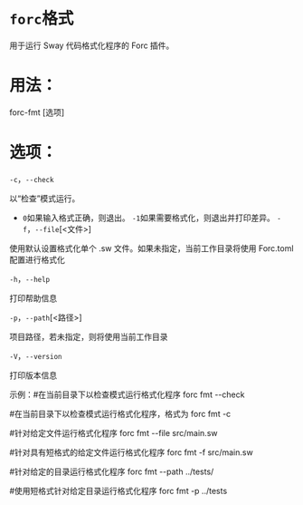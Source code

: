 # `forc`格式
用于运行 Sway 代码格式化程序的 Forc 插件。

# 用法：
forc-fmt [选项]

# 选项：
`-c`，`--check`

以“检查”模式运行。

- `0`如果输入格式正确，则退出。 `-1`如果需要格式化，则退出并打印差异。
`-f`，`--file`[<文件>]

使用默认设置格式化单个 .sw 文件。如果未指定，当前工作目录将使用 Forc.toml 配置进行格式化

`-h`，`--help`

打印帮助信息

`-p`，`--path`[<路径>]

项目路径，若未指定，则将使用当前工作目录

`-V`，`--version`

打印版本信息

示例：#在当前目录下以检查模式运行格式化程序 forc fmt --check

#在当前目录下以检查模式运行格式化程序，格式为 forc fmt -c

#针对给定文件运行格式化程序 forc fmt --file src/main.sw

#针对具有短格式的给定文件运行格式化程序 forc fmt -f src/main.sw

#针对给定的目录运行格式化程序 forc fmt --path ../tests/

#使用短格式针对给定目录运行格式化程序 forc fmt -p ../tests
